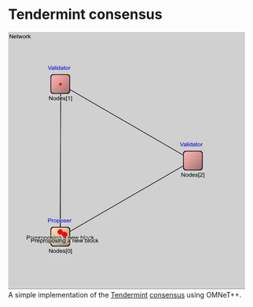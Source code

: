 # Tendermint consensus
![Demo](demo/tendermint.gif)
<br/>
A simple implementation of the [Tendermint](https://tendermint.com/) [consensus](https://arxiv.org/pdf/1809.09858.pdf) using OMNeT++.
